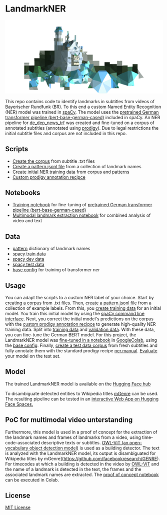 #  LandmarkNER 

![LandmarkNER Logo](LandmarkNER_Logo_freigestellt.png)

This repo contains code to identify landmarks in subtitles from videos of Bayerischer Rundfunk (BR). To this end a custom Named Entity Recognition (NER) model was trained in [spaCy](https://spacy.io/). The model uses the [pretrained German transformer pipeline (bert-base-german-cased)](https://spacy.io/models/de#de_dep_news_trf) included in spaCy. An NER pipeline for [de_dep_news_trf](https://spacy.io/models/de#de_dep_news_trf) was created and fine-tuned on a corpus of annotated subtitles (annotated using [prodigy](https://prodi.gy/)). Due to legal restrictions the initial subtitle files and corpus are not included in this repo. 

## Scripts 

* [Create the corpus](scripts\create_corpus.py) from subtitle .txt files
* [Create a pattern.jsonl file](scripts\create_patterns.py) from a collection of landmark names
* [Create initial NER training data](scripts\create_initial_train_data.py) from corpus and [patterns](data\patterns.jsonl) 
* [Custom prodigy annotation recipce](recipes\ner_correct_spans.py)

## Notebooks

* [Training notebook](notebooks\NER_spaCy_de_trf_3_3.ipynb) for fine-tuning of [pretrained German transformer pipeline (bert-base-german-cased)](https://spacy.io/models/de#de_dep_news_trf)
* [Multimodal landmark extraction notebook](notebooks\OWL_ViT+LandmarkNER+mGenre.ipynb) for combined analysis of video and text

## Data 

* [pattern](data\patterns.jsonl) dictionary of landmark names
* [spacy train data](binary_training_files\train.spacy)
* [spacy dev data](binary_training_files\dev.spacy)
* [spacy test data](binary_training_files\train.spacy)
* [base config](configs\base_config_trf_spacy32.cfg) for training of transformer ner

## Usage

You can adapt the scripts to a custom NER label of your choice. Start by [creating a corpus](scripts\create_corpus.py) from .txt files. Then, [create a pattern.jsonl file](scripts\create_patterns.py) from a collection of example labels. From this, you [create training data](scripts\create_initial_train_data.py) for an initial model. You train this initial model by using the [spaCy command line interface](https://spacy.io/usage/training). Next, you correct the initial model's predictions on the corpus with the [custom prodigy annotation recipce](recipes\ner_correct_spans.py) to generate high-quality NER training data. Split into [training data](binary_training_files\train.spacy) and [validation data](binary_training_files\dev.spacy). With these data, you can fine-tune the German BERT model. For this project, the LandmarkNER model was [fine-tuned in a notebook](notebooks\NER_spaCy_de_trf_3_3.ipynb) in [GoogleColab](https://colab.research.google.com), using the [base config](configs\base_config_trf_spacy32.cfg). Finally, [create a test data corpus](scripts\create_corpus.py) from fresh subtitles and fully annotate them with the standard prodigy recipe [ner.manual](https://prodi.gy/docs/recipes#ner-manual). [Evaluate](https://spacy.io/api/cli#evaluate) your model on the test set.

## Model 

The trained LandmarkNER model is available on the [Hugging Face hub](https://huggingface.co/constantinSch/LandmarkNER)

To disambiguate detected entities to Wikipedia titles [mGenre](https://github.com/facebookresearch/GENRE) can be used. The resulting pipeline can be tested in an [interactive Web App on Hugging Face Spaces.](https://huggingface.co/spaces/constantinSch/LandmarkNER_EL)

## PoC for multimodal video unterstanding

Furthermore, this model is used in a proof of concept for the extraction of the landmark names and frames of landmarks from a video, using time-code-associated descriptive texts or subtitles. [OWL-ViT (an open-vocabulary object detection model)](https://arxiv.org/pdf/2205.06230) is used as a building detector. The text is analyzed with the LandmarkNER model, its output is disambiguated for Wikipedia titles by mGenre](https://github.com/facebookresearch/GENRE). For timecodes at which a building is detected in the video by [OWL-ViT](https://arxiv.org/pdf/2205.06230) and the name of a landmark is detected in the text, the frames and the associated landmark names are extracted. The [proof of concept notebook](notebooks\OWL_ViT+LandmarkNER+mGenre.ipynb) can be executed in Colab.
## License

[MIT License](LICENSE.md)


